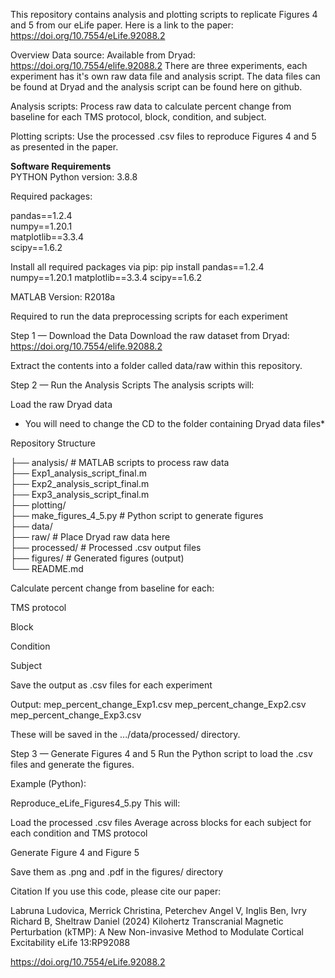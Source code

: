 This repository contains analysis and plotting scripts to replicate Figures 4 and 5 from our eLife paper.
Here is a link to the paper: https://doi.org/10.7554/eLife.92088.2

Overview
Data source: Available from Dryad: https://doi.org/10.7554/elife.92088.2
There are three experiments, each experiment has it's own raw data file and analysis script. The data files can be found at Dryad and the analysis script can be found here on github. 

Analysis scripts: Process raw data to calculate percent change from baseline for each TMS protocol, block, condition, and subject.

Plotting scripts: Use the processed .csv files to reproduce Figures 4 and 5 as presented in the paper.

**Software Requirements**  
PYTHON 
Python version: 3.8.8

Required packages:

pandas==1.2.4  
numpy==1.20.1  
matplotlib==3.3.4  
scipy==1.6.2

Install all required packages via pip:
pip install pandas==1.2.4 numpy==1.20.1 matplotlib==3.3.4 scipy==1.6.2

MATLAB
Version: R2018a

Required to run the data preprocessing scripts for each experiment

Step 1 — Download the Data
Download the raw dataset from Dryad: https://doi.org/10.7554/elife.92088.2

Extract the contents into a folder called data/raw within this repository.

Step 2 — Run the Analysis Scripts
The analysis scripts will:

Load the raw Dryad data
* You will need to change the CD to the folder containing Dryad data files*

Repository Structure

├── analysis/                # MATLAB scripts to process raw data  
    ├── Exp1_analysis_script_final.m  
    ├── Exp2_analysis_script_final.m  
    ├── Exp3_analysis_script_final.m  
├── plotting/  
    ├── make_figures_4_5.py  # Python script to generate figures  
├── data/  
    ├── raw/                 # Place Dryad raw data here  
    ├── processed/           # Processed .csv output files  
├── figures/                 # Generated figures (output)  
└── README.md  


Calculate percent change from baseline for each:

TMS protocol 

Block

Condition

Subject

Save the output as .csv files for each experiment

Output:
mep_percent_change_Exp1.csv
mep_percent_change_Exp2.csv
mep_percent_change_Exp3.csv

These will be saved in the .../data/processed/ directory.

Step 3 — Generate Figures 4 and 5
Run the Python script to load the .csv files and generate the figures.

Example (Python):

Reproduce_eLife_Figures4_5.py
This will:

Load the processed .csv files
Average across blocks for each subject for each condition and TMS protocol 

Generate Figure 4 and Figure 5

Save them as .png and .pdf in the figures/ directory



Citation
If you use this code, please cite our paper:

Labruna Ludovica, Merrick Christina, Peterchev Angel V, Inglis Ben, Ivry Richard B, Sheltraw Daniel (2024) Kilohertz Transcranial Magnetic Perturbation (kTMP): A New Non-invasive Method to Modulate Cortical Excitability eLife 13:RP92088

https://doi.org/10.7554/eLife.92088.2

